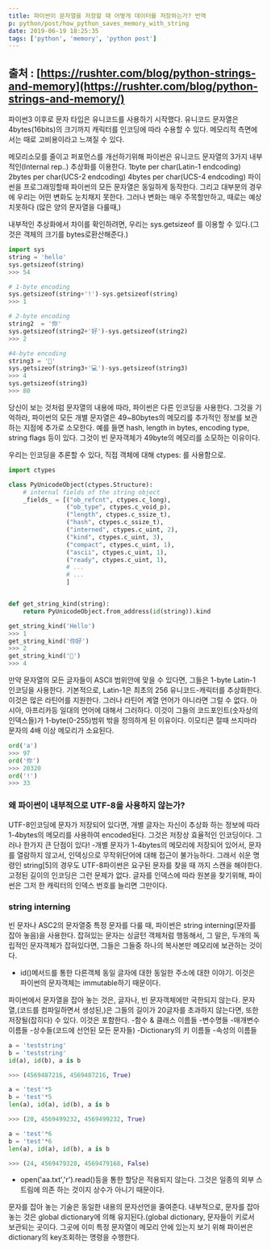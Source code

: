 ```yaml
---
title: 파이썬이 문자열을 저장할 때 어떻게 데이터를 저장하는가? 번역
p: python/post/how_python_saves_memory_with_string
date: 2019-06-19 18:25:35
tags: ['python', 'memory', 'python post']
---
```


## 출처 : [https://rushter.com/blog/python-strings-and-memory](https://rushter.com/blog/python-strings-and-memory/)


파이썬3 이후로 문자 타입은 유니코드를 사용하기 시작했다. 유니코드 문자열은
4bytes(16bits)의 크기까지 캐릭터를 인코딩에 따라 수용할 수 있다.
메모리적 측면에서는 때로 고비용이라고 느껴질 수 있다.

메모리소모를 줄이고 퍼포먼스를 개선하기위해 파이썬은
유니코드 문자열의 3가지 내부적인(Internal rep..) 추상화를 이용한다.
1byte per char(Latin-1 endcoding)
2bytes per char(UCS-2 endcoding)
4bytes per char(UCS-4 endcoding)
파이썬을 프로그래밍할때 파이썬의 모든 문자열은 동일하게 동작한다.
그리고 대부분의 경우에 우리는 어떤 변화도 눈치채지 못한다.
그러나 변화는 매우 주목할만하고, 때로는 예상치못하다
(많은 양의 문자열을 다룰때,)

내부적인 추상화에서 차이를 확인하려면, 우리는 sys.getsizeof
를 이용할 수 있다.(그것은 객체의 크기를 bytes로환산해준다.)

```python
import sys
string = 'hello'
sys.getsizeof(string)
>>> 54

# 1-byte encoding
sys.getsizeof(string+'!')-sys.getsizeof(string)
>>> 1

# 2-byte encoding
string2  = '你'
sys.getsizeof(string2+'好')-sys.getsizeof(string2)
>>> 2

#4-byte encoding
string3 = '🐍'
sys.getsizeof(string3+'💻')-sys.getsizeof(string3)
>>> 4
sys.getsizeof(string3)
>>> 80
```
당신이 보는 것처럼 문자열의 내용에 따라, 파이썬은 다른 인코딩을 사용한다. 그것을 기억하라,
파이썬의 모든 개별 문자열은 49~80bytes의 메모리를 추가적인 정보를 보관하는 지점에 추가로 소모한다.
예를 들면 hash, length in bytes, encoding type, string flags
등이 있다. 그것이 빈 문자객체가 49byte의 메모리를 소모하는 이유이다.

우리는 인코딩을 추론할 수 있다, 직접 객체에 대해 ctypes: 를 사용함으로.
```python
import ctypes

class PyUnicodeObject(ctypes.Structure):
    # internal fields of the string object
    _fields_ = [("ob_refcnt", ctypes.c_long),
                ("ob_type", ctypes.c_void_p),
                ("length", ctypes.c_ssize_t),
                ("hash", ctypes.c_ssize_t),
                ("interned", ctypes.c_uint, 2),
                ("kind", ctypes.c_uint, 3),
                ("compact", ctypes.c_uint, 1),
                ("ascii", ctypes.c_uint, 1),
                ("ready", ctypes.c_uint, 1),
                # ...
                # ...
                ]


def get_string_kind(string):
    return PyUnicodeObject.from_address(id(string)).kind

get_string_kind('Hello')
>>> 1
get_string_kind('你好')
>>> 2
get_string_kind('🐍')
>>> 4
```

만약 문자열의 모든 글자들이 ASCll 범위안에 맞을 수 있다면,
그들은 1-byte Latin-1 인코딩을 사용한다. 기본적으로,
Latin-1은 최초의 256 유니코드-캐릭터를 추상화한다.
이것은 많은 라틴어를 지원한다. 그러나 라틴어 계열 언어가 아니라면 그럴 수 없다.
아시아, 아프리카등 일대의 언어에 대해서 그러하다. 이것이
그들의 코드포인트(숫자상의 인덱스들)가 1-byte(0-255)범위 밖을 정의하게 된 이유이다.
이모티콘 절때 쓰지마라 문자의 4배 이상 메모리가 소요된다.
```python
ord('a')
>>> 97
ord('你')
>>> 20320
ord('!')
>>> 33
```
###   왜 파이썬이 내부적으로 UTF-8을 사용하지 않는가?

UTF-8인코딩에 문자가 저장되어 있다면, 개별 글자는 자신이 추상화
하는 정보에 따라 1-4bytes의 메모리를 사용하여 encoded된다.
그것은 저장상 효율적인 인코딩이다.
그러나 한가지 큰 단점이 있다!
-개별 문자가 1-4bytes의 메모리에 저장되어 있어서, 문자를 열람하지 않고서, 인덱싱으로 무작위단어에 대해 접근이 불가능하다.
그래서 쉬운 명령인 string[5]의 경우도 UTF-8파이썬은 요구된 문자를 찾을 때 까지 스캔을 해야한다.
고정된 길이의 인코딩은 그런 문제가 없다.
글자를 인덱스에 따라 원본을 찾기위해, 파이썬은 그저 한 캐릭터의 인덱스 번호를 늘리면 그만이다.

### string interning

빈 문자나 ASC2의 문자열중 특정 문자를 다룰 때, 파이썬은 string interning(문자를 잡아 놓음)을 사용한다.
잡혀있는 문자는 싱글턴 객체처럼 행동해서, 그 말은,
두개의 독립적인 문자객체가 잡혀있다면, 그들은 그들중 하나의 복사본만 메모리에 보관하는 것이다.
* id()메서드를 통한 다른객체 동일 글자에 대한 동일한 주소에 대한 이야기.
이것은 파이썬의 문자객체는 immutable하기 때문이다.

파이썬에서 문자열을 잡아 놓는 것은, 글자나, 빈 문자객체에만 국한되지 않는다.
문자열,(코드를 컴파일하면서 생성된,)은 그들의 길이가 20글자를 초과하지 않는다면,
또한 저장될(잡히다) 수 있다.
이것은 포함한다.
-함수 & 클래스 이름들
-변수명들
-매개변수 이름들
-상수들(코드에 선언된 모든 문자들)
-Dictionary의 키 이름들
-속성의 이름들
```python
a = 'teststring'
b = 'teststring'
id(a), id(b), a is b

>>> (4569487216, 4569487216, True)

a = 'test'*5
b = 'test'*5
len(a), id(a), id(b), a is b

>>> (20, 4569499232, 4569499232, True)

a = 'test'*6
b = 'test'*6
len(a), id(a), id(b), a is b

>>> (24, 4569479328, 4569479168, False)
```
* open('aa.txt','r').read()등을 통한 할당은 적용되지 않는다.
그것은 일종의 외부 스트림에 의존 하는 것이지 상수가 아니기 때문이다.

문자를 잡아 놓는 기술은 동일한 내용의 문자선언을 줄여준다.
내부적으로, 문자를 잡아 놓는 것은 global dictionary에 의해
유지된다.(global dictionary, 문자들이 키로서 보관되는 곳이다. 그곳에
이미 특정 문자열이 메모리 안에 있는지 보기 위해
파이썬은 dictionary의 key조회하는 명령을 수행한다.  